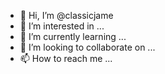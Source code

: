 - 👋 Hi, I’m @classicjame
- 👀 I’m interested in ...
- 🌱 I’m currently learning ...
- 💞️ I’m looking to collaborate on ...
- 📫 How to reach me ...

<!---
classicjame/classicjame is a ✨ special ✨ repository because its `README.md` (this file) appears on your GitHub profile.
You can click the Preview link to take a look at your changes.
--->
